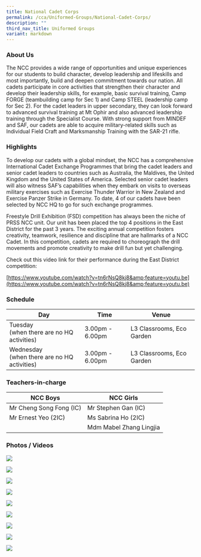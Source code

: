 ```yaml
---
title: National Cadet Corps
permalink: /cca/Uniformed-Groups/National-Cadet-Corps/
description: ""
third_nav_title: Uniformed Groups
variant: markdown
---
```

### **About Us**

The NCC provides a wide range of opportunities and unique experiences for our students to build character, develop leadership and lifeskills and most importantly, build and deepen commitment towards our nation. All cadets participate in core activities that strengthen their character and develop their leadership skills, for example, basic survival training, Camp FORGE (teambuilding camp for Sec 1) and Camp STEEL (leadership camp for Sec 2). For the cadet leaders in upper secondary, they can look forward to advanced survival training at Mt Ophir and also advanced leadership training through the Specialist Course. With strong support from MINDEF and SAF, our cadets are able to acquire military-related skills such as Individual Field Craft and Marksmanship Training with the SAR-21 rifle.

### **Highlights**

To develop our cadets with a global mindset, the NCC has a comprehensive International Cadet Exchange Programmes that bring the cadet leaders and senior cadet leaders to countries such as Australia, the Maldives, the United Kingdom and the United States of America. Selected senior cadet leaders will also witness SAF’s capabilities when they embark on visits to overseas military exercises such as Exercise Thunder Warrior in New Zealand and Exercise Panzer Strike in Germany. To date, 4 of our cadets have been selected by NCC HQ to go for such exchange programmes.

Freestyle Drill Exhibition (FSD) competition has always been the niche of PRSS NCC unit. Our unit has been placed the top 4 positions in the East District for the past 3 years. The exciting annual competition fosters creativity, teamwork, resilience and discipline that are hallmarks of a NCC Cadet. In this competition, cadets are required to choreograph the drill movements and promote creativity to make drill fun but yet challenging.

Check out this video link for their performance during the East District competition:

[https://www.youtube.com/watch?v=tn6rNsQ8kj8&amp;feature=youtu.be](https://www.youtube.com/watch?v=tn6rNsQ8kj8&amp;feature=youtu.be)

### **Schedule**


| Day | Time | Venue |
| -------- | -------- | -------- |
| Tuesday <br>(when there are no HQ activities) | 3.00pm - 6.00pm | L3 Classrooms, Eco Garden |
| Wednesday <br>(when there are no HQ activities) | 3.00pm - 6.00pm | L3 Classrooms, Eco Garden |

### **Teachers-in-charge**

| NCC Boys | NCC Girls |
| -------- | -------- | 
| Mr Cheng Song Fong (IC)  | Mr Stephen Gan (IC)| 
| Mr Ernest Yeo (2IC)  | Ms Sabrina Ho (2IC) | 
|   | Mdm Mabel Zhang Lingjia | 

### **Photos / Videos**

![](/images/CCA/NCC/ncc%2001.JPG)

![](/images/CCA/NCC/ncc%2002.JPG)

![](/images/CCA/NCC/ncc%2003.JPG)

![](/images/CCA/NCC/ncc%2004.jpg)

![](/images/image4_edited.jpeg)

![](/images/NCC%20Boys%20and%20Girls%20Cadet%20Leaders%202021.jpeg)

![](/images/POP%20parade%20NCC.jpeg)

![](/images/Freestyle-drill-competition_edited.jpeg)

![](/images/image2_edited.jpeg)